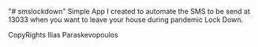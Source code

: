 "# smslockdown" 
Simple App I created to automate the SMS to be send at 13033 when you want to leave your house during pandemic Lock Down.

CopyRights Ilias Paraskevopoulos
